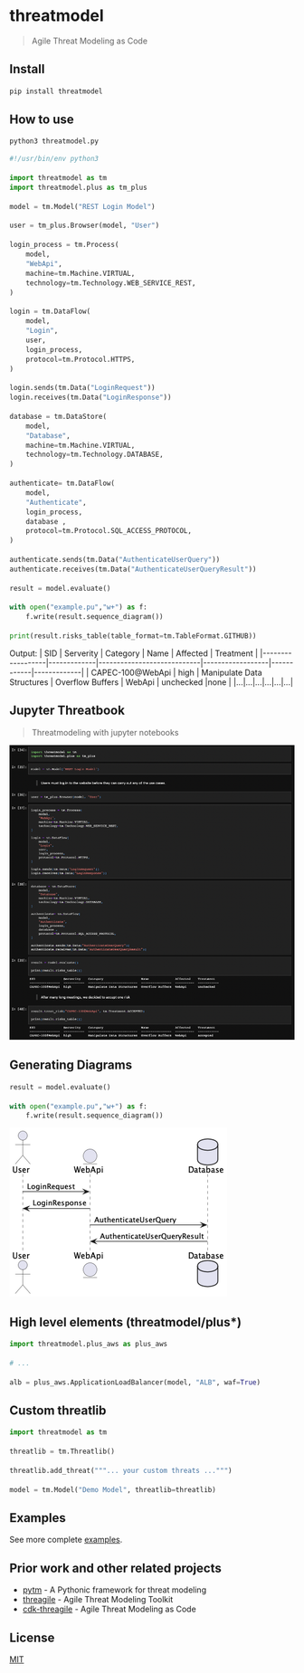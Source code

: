 # threatmodel
> Agile Threat Modeling as Code

## Install
```bash
pip install threatmodel
```

## How to use
```bash
python3 threatmodel.py
```

```python
#!/usr/bin/env python3

import threatmodel as tm
import threatmodel.plus as tm_plus

model = tm.Model("REST Login Model")

user = tm_plus.Browser(model, "User")

login_process = tm.Process(
    model,
    "WebApi",
    machine=tm.Machine.VIRTUAL,
    technology=tm.Technology.WEB_SERVICE_REST,
)

login = tm.DataFlow(
    model,
    "Login",
    user,
    login_process,
    protocol=tm.Protocol.HTTPS,
)

login.sends(tm.Data("LoginRequest"))
login.receives(tm.Data("LoginResponse"))

database = tm.DataStore(
    model,
    "Database",
    machine=tm.Machine.VIRTUAL,
    technology=tm.Technology.DATABASE,
)

authenticate= tm.DataFlow(
    model,
    "Authenticate",
    login_process,
    database ,
    protocol=tm.Protocol.SQL_ACCESS_PROTOCOL,
)

authenticate.sends(tm.Data("AuthenticateUserQuery"))
authenticate.receives(tm.Data("AuthenticateUserQueryResult"))

result = model.evaluate()

with open("example.pu","w+") as f:
    f.write(result.sequence_diagram())

print(result.risks_table(table_format=tm.TableFormat.GITHUB))
```
Output:
| SID              | Serverity   | Category                   | Name             | Affected   | Treatment   |
|------------------|-------------|----------------------------|------------------|------------|-------------|
| CAPEC-100@WebApi | high        | Manipulate Data Structures | Overflow Buffers | WebApi     | unchecked   |none         |
|...|...|...|...|...|...|

## Jupyter Threatbook
> Threatmodeling with jupyter notebooks

![threatbook.png](https://github.com/hupe1980/threatmodel/raw/main/.assets/threatbook.png)

## Generating Diagrams
```python
result = model.evaluate()

with open("example.pu","w+") as f:
    f.write(result.sequence_diagram())
```
![threatbook.png](https://github.com/hupe1980/threatmodel/raw/main/.assets/sequence-diagram.png)

## High level elements (threatmodel/plus*)
```python
import threatmodel.plus_aws as plus_aws

# ...

alb = plus_aws.ApplicationLoadBalancer(model, "ALB", waf=True)

```

## Custom threatlib
```python
import threatmodel as tm

threatlib = tm.Threatlib()

threatlib.add_threat("""... your custom threats ...""")

model = tm.Model("Demo Model", threatlib=threatlib)
```
## Examples

See more complete [examples](https://github.com/hupe1980/threatmodel/tree/master/examples).

## Prior work and other related projects
- [pytm](https://github.com/izar/pytm) - A Pythonic framework for threat modeling
- [threagile](https://github.com/Threagile/threagile) - Agile Threat Modeling Toolkit
- [cdk-threagile](https://github.com/hupe1980/cdk-threagile) - Agile Threat Modeling as Code

## License

[MIT](LICENSE)